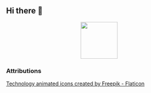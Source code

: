 ## Hi there 👋

<div id="header" align="center">
  <img src=".assets/coding.gif" width="100"/>
</div>

<!--
**s-mehnert/s-mehnert** is a ✨ _special_ ✨ repository because its `README.md` (this file) appears on your GitHub profile.

Here are some ideas to get you started:

- 🔭 I’m currently working on ...
- 🌱 I’m currently learning ...
- 👯 I’m looking to collaborate on ...
- 🤔 I’m looking for help with ...
- 💬 Ask me about ...
- 📫 How to reach me: ...
- 😄 Pronouns: ...
- ⚡ Fun fact: ...
-->


### Attributions

<a href="https://www.flaticon.com/free-animated-icons/technology" title="technology animated icons">Technology animated icons created by Freepik - Flaticon</a>